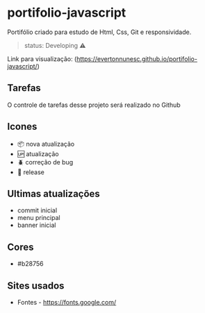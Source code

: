 # portifolio-javascript

Portifólio criado para estudo de Html, Css, Git e responsividade.

> status: Developing ⚠️

Link para visualização:
(https://evertonnunesc.github.io/portifolio-javascript/)

## Tarefas

O controle de tarefas desse projeto será realizado no Github

## Icones

- :package: nova atualização
- :up: atualização
- :beetle: correção de bug
- :checkered_flag: release

## Ultimas atualizações

* commit inicial
* menu principal
* banner inicial

## Cores

+ #b28756

## Sites usados

* Fontes - https://fonts.google.com/
